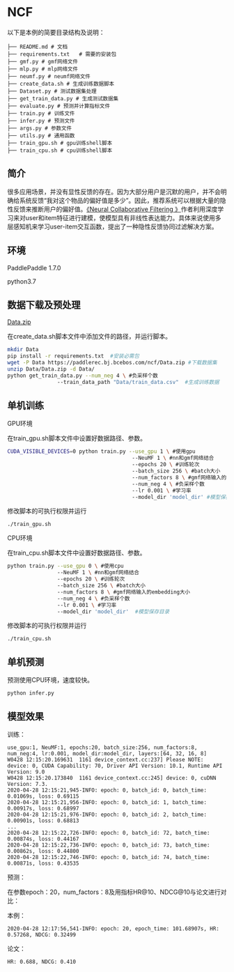 # NCF

 以下是本例的简要目录结构及说明： 

```
├── README.md # 文档
├── requirements.txt   # 需要的安装包
├── gmf.py # gmf网络文件
├── mlp.py # mlp网络文件
├── neumf.py # neumf网络文件
├── create_data.sh # 生成训练数据脚本
├── Dataset.py # 测试数据集处理
├── get_train_data.py # 生成测试数据集
├── evaluate.py # 预测并计算指标文件
├── train.py # 训练文件
├── infer.py # 预测文件
├── args.py # 参数文件
├── utils.py # 通用函数
├── train_gpu.sh # gpu训练shell脚本
├── train_cpu.sh # cpu训练shell脚本
```

## 简介

很多应用场景，并没有显性反馈的存在。因为大部分用户是沉默的用户，并不会明确给系统反馈“我对这个物品的偏好值是多少”。因此，推荐系统可以根据大量的隐性反馈来推断用户的偏好值。[《Neural Collaborative Filtering 》](https://arxiv.org/pdf/1708.05031.pdf)作者利用深度学习来对user和item特征进行建模，使模型具有非线性表达能力。具体来说使用多层感知机来学习user-item交互函数，提出了一种隐性反馈协同过滤解决方案。

## 环境

 PaddlePaddle 1.7.0 

 python3.7 

## 数据下载及预处理

[Data.zip](https://paddlerec.bj.bcebos.com/ncf/Data.zip)

在create_data.sh脚本文件中添加文件的路径，并运行脚本。

```sh
mkdir Data
pip install -r requirements.txt  #安装必需包
wget -P Data https://paddlerec.bj.bcebos.com/ncf/Data.zip #下载数据集
unzip Data/Data.zip -d Data/
python get_train_data.py --num_neg 4 \ #负采样个数
                --train_data_path "Data/train_data.csv"  #生成训练数据
```



## 单机训练

GPU环境

在train_gpu.sh脚本文件中设置好数据路径、参数。

```sh
CUDA_VISIBLE_DEVICES=0 python train.py --use_gpu 1 \ #使用gpu	
                                        --NeuMF 1 \ #nn和gmf网络结合
                                        --epochs 20 \ #训练轮次
                                        --batch_size 256 \ #batch大小
                                        --num_factors 8 \ #gmf网络输入的embedding大小
                                        --num_neg 4 \ #负采样个数
                                        --lr 0.001 \ #学习率
                                        --model_dir 'model_dir' #模型保存目录
```

修改脚本的可执行权限并运行

```
./train_gpu.sh
```

CPU环境

在train_cpu.sh脚本文件中设置好数据路径、参数。

```sh
python train.py --use_gpu 0 \ #使用cpu	
                --NeuMF 1 \ #nn和gmf网络结合
                --epochs 20 \ #训练轮次
                --batch_size 256 \ #batch大小
                --num_factors 8 \ #gmf网络输入的embedding大小
                --num_neg 4 \ #负采样个数
                --lr 0.001 \ #学习率
                --model_dir 'model_dir'  #模型保存目录
```

修改脚本的可执行权限并运行

```
./train_cpu.sh
```

## 单机预测

预测使用CPU环境，速度较快。

```
python infer.py
```

## 模型效果

训练：

```
use_gpu:1, NeuMF:1, epochs:20, batch_size:256, num_factors:8, num_neg:4, lr:0.001, model_dir:model_dir, layers:[64, 32, 16, 8]
W0428 12:15:20.169631  1161 device_context.cc:237] Please NOTE: device: 0, CUDA Capability: 70, Driver API Version: 10.1, Runtime API Version: 9.0
W0428 12:15:20.173840  1161 device_context.cc:245] device: 0, cuDNN Version: 7.3.
2020-04-28 12:15:21,945-INFO: epoch: 0, batch_id: 0, batch_time: 0.01069s, loss: 0.69115
2020-04-28 12:15:21,956-INFO: epoch: 0, batch_id: 1, batch_time: 0.00917s, loss: 0.68997
2020-04-28 12:15:21,976-INFO: epoch: 0, batch_id: 2, batch_time: 0.00901s, loss: 0.68813
...
2020-04-28 12:15:22,726-INFO: epoch: 0, batch_id: 72, batch_time: 0.00874s, loss: 0.44167
2020-04-28 12:15:22,736-INFO: epoch: 0, batch_id: 73, batch_time: 0.00862s, loss: 0.44800
2020-04-28 12:15:22,746-INFO: epoch: 0, batch_id: 74, batch_time: 0.00871s, loss: 0.43535

```

预测：

在参数epoch：20，num_factors：8及用指标HR@10、NDCG@10与论文进行对比：

本例：

```
2020-04-28 12:17:56,541-INFO: epoch: 20, epoch_time: 101.68907s, HR: 0.57268, NDCG: 0.32499
```

论文：

```
HR: 0.688, NDCG: 0.410
```

